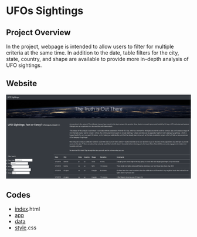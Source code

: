 # UFOs Sightings

## Project Overview
In the project, webpage is intended to allow users to filter for multiple criteria at the same time. In addition to the date, table filters for the city, state, country, and shape are available to provide more in-depth analysis of UFO sightings. 

## Website
![UFO%20website](https://github.com/MSF2141/UFOs/blob/a22e888c8424bafaca8021d4e84eacc9ae6b25fb/UFO%20website.png)

## Codes
- [index](https://github.com/MSF2141/UFOs/blob/e9ca008b8b0d6d842ce01e8ac8e234029db9d210/index.html).html
- [app](https://github.com/MSF2141/UFOs/blob/6fd9cc1fbe3bfb8247367e93214911244f1376b8/static/js/app.js)
- [data](https://github.com/MSF2141/UFOs/blob/81d4d9b74b055f833e2b4c969404cfdb936522eb/static/js/data.js)
- [style](https://github.com/MSF2141/UFOs/blob/b0dcd999afffd26b1364e9400f32c1dda2ff004d/static/CSS/style.css).css
